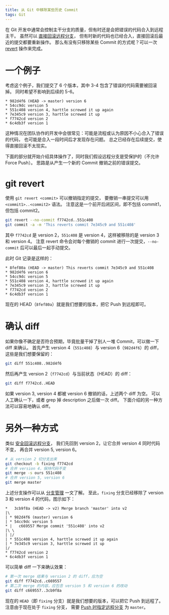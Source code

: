 ```yaml
---
title: 从 Git 中移除某些历史 Commit
tags: Git
---
```


在 Git 开发中通常会控制主干分支的质量，但有时还是会把错误的代码合入到远程主干。
虽然可以 [直接回滚远程分支](/2018/03/12/reset-origin-without-force-push.html)，
但有时新的代码也已经合入，直接回滚后最近的提交都要重新操作。
那么有没有只移除某些 Commit 的方式呢？可以一次 [revert][revert] 操作来完成。

<!--more-->

# 一个例子

考虑这个例子，我们提交了 6 个版本，其中 3-4 包含了错误的代码需要被回滚掉。
同时希望不影响到后续的 5-6。

```
* 982d4f6 (HEAD -> master) version 6
* 54cc9dc version 5
* 551c408 version 4, harttle screwed it up again
* 7e345c9 version 3, harttle screwed it up
* f7742cd version 2
* 6c4db3f version 1
```

这种情况在团队协作的开发中会很常见：可能是流程或认为原因不小心合入了错误的代码，
也可能是合入一段时间后才发现存在问题。
总之已经存在后续提交，使得直接回滚不太现实。

下面的部分就开始介绍具体操作了，同时我们假设远程分支是受保护的（不允许 Force Push）。
思路是从产生一个新的 Commit 撤销之前的错误提交。

# git revert

使用 `git revert <commit>` 可以撤销指定的提交，
要撤销一串提交可以用 `<commit1>..<commit2>` 语法。
注意这是一个前开后闭区间，即不包括 commit1，但包括 commit2。

```bash
git revert --no-commit f7742cd..551c408
git commit -a -m 'This reverts commit 7e345c9 and 551c408'
```

其中 `f7742cd` 是 version 2，`551c408` 是 version 4，这样被移除的是 version 3 和 version 4。
注意 revert 命令会对每个撤销的 commit 进行一次提交，`--no-commit` 后可以最后一起手动提交。

此时 Git 记录是这样的：

```
* 8fef80a (HEAD -> master) This reverts commit 7e345c9 and 551c408
* 982d4f6 version 6
* 54cc9dc version 5
* 551c408 version 4, harttle screwed it up again
* 7e345c9 version 3, harttle screwed it up
* f7742cd version 2
* 6c4db3f version 1
```

现在的 HEAD（`8fef80a`）就是我们想要的版本，把它 Push 到远程即可。

# 确认 diff

如果你像不确定是否符合预期，毕竟批量干掉了别人一堆 Commit，可以做一下 diff 来确认。
首先产生 version 4（`551c408`）与 version 6（`982d4f6`）的 diff，这些是我们想要保留的：

```bash
git diff 551c408..982d4f6
```

然后再产生 version 2（`f7742cd`）与当前状态（HEAD）的 diff：

```bash
git diff f7742cd..HEAD
```

如果 version 3, version 4 都被 version 6 撤销的话，上述两个 diff 为空。
可以人工确认一下，或者 grep 掉 description 之后做一次 diff。
下面介绍的另一种方法可以容易地确认 diff。

# 另外一种方式

类似 [安全回滚远程分支](/2018/03/12/reset-origin-without-force-push.html)，
我们先回到 version 2，让它合并 version 4 同时代码不变，
再合并 version 5, version 6。

```bash
# 从 version 2 切分支出来
git checkout -b fixing f7742cd
# 合并 version 4，保持代码不变
git merge -s ours 551c408
# 合并 version 5, version 6
git merge master
```

上述分支操作可以从 [分支管理](/2016/09/02/git-workflow-branch.html) 一文了解。
至此，`fixing` 分支已经移除了 version 3 和 version 4 的代码，图示如下：

```
*   3cb9f8a (HEAD -> v2) Merge branch 'master' into v2
|\
| * 982d4f6 (master) version 6
| * 54cc9dc version 5
* |   c669557 Merge commit '551c408' into v2
|\ \
| |/
| * 551c408 version 4, harttle screwed it up again
| * 7e345c9 version 3, harttle screwed it up
|/
* f7742cd version 2
* 6c4db3f version 1
```

可以简单 diff 一下来确认效果：

```bash
# 第一次 merge 结果与 version 2 的 diff，应为空
git diff f7742cd..c669557
# 第二次 merge 的内容，应包含 version 5 和 version 6 的改动
git diff c669557..3cb9f8a
```

现在的 `HEAD`（即 `fixing` 分支）就是我们想要的版本，可以把它 Push 到远程了。
注意由于现在处于 `fixing` 分支， 需要 [Push 时指定远程分支][remote] 为 `master`。

[remote]: /2016/09/05/git-workflow-remote.html
[revert]: https://git-scm.com/docs/git-revert
